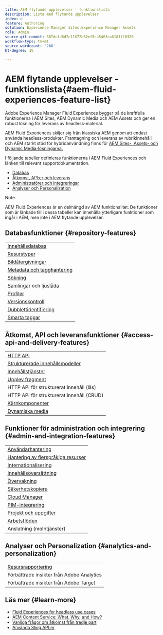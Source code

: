 ```yaml
---
title: AEM flytande upplevelser - funktionslista
description: Lista med flytande upplevelser
index: n
feature: Authoring
solution: Experience Manager Sites,Experience Manager Assets
role: Admin
source-git-commit: 887dc1d6d7e11672b62ef5ca5463ea6181ff0320
workflow-type: tm+mt
source-wordcount: '268'
ht-degree: 1%

---
```


# AEM flytande upplevelser - funktionslista{#aem-fluid-experiences-feature-list}

Adobe Experience Manager Fluid Experiences bygger på de kraftfulla funktionerna i AEM Sites, AEM Dynamic Media och AEM Assets och ger en robust lösning för leverans av headless-material.

AEM Fluid Experiences skiljer sig från klassiska AEM genom att endast använda headless-produkter. Framtagning och leverans av rubrikinnehåll och AEM starkt stöd för hybridanvändning finns för [AEM Sites-, Assets- och Dynamic Media-lösningarna.](https://experienceleague.adobe.com/docs/experience-manager-65-2025/user-guide/home.html)

I följande tabeller definieras funktionerna i AEM Fluid Experiences och länken till relevant supportdokumentation.

* [Databas](#repository-features)
* [Åtkomst, API:er och leverans](#access-api-and-delivery-features)
* [Administratörer och integreringar](#admin-and-integration-features)
* [Analyser och Personalization](#analytics-and-personalization)

>[!NOTE]
>
>AEM Fluid Experiences är en delmängd av AEM funktionalitet. De funktioner som är länkade till i dessa tabeller kan innehålla ytterligare funktioner som ingår i AEM, men inte i AEM flytande upplevelser.

## Databasfunktioner {#repository-features}

|  |
|---|
| [Innehållsdatabas](/help/assets/manage-assets.md) |
| [Resurstyper](/help/assets/assets-formats.md) |
| [Bildåtergivningar](/help/assets/image-presets.md) |
| [Metadata och tagghantering](/help/assets/metadata.md) |
| [Sökning](/help/assets/manage-assets.md) |
| [Samlingar](/help/assets/manage-assets.md) och [ljuslåda](/help/assets/light-box.md) |
| [Profiler](/help/assets/processing-profiles.md) |
| [Versionskontroll](/help/assets/manage-assets.md) |
| [Dubblettidentifiering](/help/assets/duplicate-detection.md) |
| [Smarta taggar](/help/assets/enhanced-smart-tags.md) |

## Åtkomst, API och leveransfunktioner {#access-api-and-delivery-features}

|  |
|---|
| [HTTP API](/help/assets/mac-api-assets.md) |
| [Strukturerade innehållsmodeller](/help/assets/content-fragments/content-fragments.md) |
| [Innehållstjänster](https://experienceleague.adobe.com/docs/experience-manager-learn/getting-started-with-aem-headless/overview.html) |
| [Upplev fragment](/help/sites-authoring/experience-fragments.md) |
| HTTP API för strukturerat innehåll (läs) |
| HTTP API för strukturerat innehåll (CRUD) |
| [Kärnkomponenter](https://experienceleague.adobe.com/docs/experience-manager-core-components/using/introduction.html) |
| [Dynamiska media](/help/assets/dynamic-media.md) |

## Funktioner för administration och integrering {#admin-and-integration-features}

|  |
|---|
| [Användarhantering](/help/sites-administering/user-group-ac-admin.md) |
| [Hantering av flerspråkiga resurser](/help/assets/multilingual-assets.md) |
| [Internationalisering](/help/sites-developing/i18n.md) |
| [Innehållsöversättning](/help/sites-administering/translation.md) |
| [Övervakning](/help/sites-deploying/monitoring-and-maintaining.md) |
| [Säkerhetskopiera](/help/sites-administering/backup-and-restore.md) |
| [Cloud Manager](https://experienceleague.adobe.com/docs/experience-manager-cloud-manager/content/introduction.html) |
| [PIM-integrering](/help/sites-authoring/managing-product-information.md) |
| [Projekt och uppgifter](/help/sites-authoring/projects.md) |
| [Arbetsflöden](/help/sites-administering/workflows-starting.md) |
| Anslutning (molntjänster) |

## Analyser och Personalization {#analytics-and-personalization}

|  |
|---|
| [Resursrapportering](/help/assets/asset-reports.md) |
| Förbättrade insikter från Adobe Analytics |
| Förbättrade insikter från Adobe Target |

## Läs mer {#learn-more}

* [Fluid Experiences for headless use cases](https://experienceleague.adobe.com/docs/experience-manager-gems-events/gems/gems2017/aem-headless-usecases.html)
* [AEM Content Service: What, Why, and How?](https://experienceleague.adobe.com/docs/experience-manager-learn/getting-started-with-aem-headless/content-services/overview.html)
* [Vanliga frågor om åtkomst från tredje part](https://experienceleague.adobe.com/docs/experience-manager-learn/getting-started-with-aem-headless/content-services/chapter-7.html)
* [Använda Sling API:er](https://experienceleague.adobe.com/docs/experience-manager-learn/getting-started-wknd-tutorial-develop/project-archetype/component-basics.html#sling-models)

